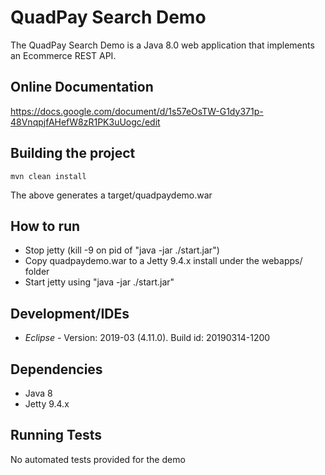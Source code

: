 # QuadPay Search Demo

The QuadPay Search Demo is a Java 8.0 web application that implements an Ecommerce REST API.

## Online Documentation

https://docs.google.com/document/d/1s57eOsTW-G1dy371p-48VnqpjfAHefW8zR1PK3uUogc/edit

## Building the project

`mvn clean install`

The above generates a target/quadpaydemo.war 

## How to run

- Stop jetty (kill -9 on pid of "java -jar ./start.jar")
- Copy quadpaydemo.war to a Jetty 9.4.x install under the webapps/ folder
- Start jetty using "java -jar ./start.jar"

## Development/IDEs

- *Eclipse* - Version: 2019-03 (4.11.0). Build id: 20190314-1200

## Dependencies

- Java 8
- Jetty 9.4.x

## Running Tests

No automated tests provided for the demo

